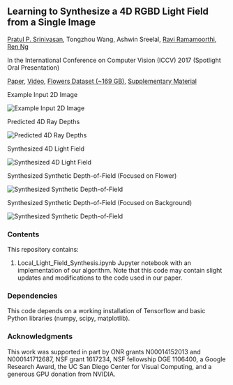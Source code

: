 ## Learning to Synthesize a 4D RGBD Light Field from a Single Image

[Pratul P. Srinivasan](https://people.eecs.berkeley.edu/~pratul/), Tongzhou Wang, Ashwin Sreelal, [Ravi Ramamoorthi](http://cseweb.ucsd.edu/~ravir/), [Ren Ng](http://www.eecs.berkeley.edu/Faculty/Homepages/yirenng.html/)

In the International Conference on Computer Vision (ICCV) 2017 (Spotlight Oral Presentation)


[Paper](https://cseweb.ucsd.edu/~ravir/pratul_iccv.pdf), [Video](https://youtu.be/yLCvWoQLnms), [Flowers Dataset (~169 GB)](https://cseweb.ucsd.edu/~viscomp/projects/LF/papers/ICCV17/lfsyn/LF_Flowers_Dataset.tar.gz), [Supplementary Material](https://people.eecs.berkeley.edu/~pratul/ICCV17_LF_Synthesis_Supplementary.pdf)

Example Input 2D Image

![Example Input 2D Image](https://people.eecs.berkeley.edu/~pratul/lf_synthesis/central.png)

Predicted 4D Ray Depths

![Predicted 4D Ray Depths](https://people.eecs.berkeley.edu/~pratul/lf_synthesis/depth.gif)

Synthesized 4D Light Field

![Synthesized 4D Light Field](https://people.eecs.berkeley.edu/~pratul/lf_synthesis/pred.gif)

Synthesized Synthetic Depth-of-Field (Focused on Flower)

![Synthesized Synthetic Depth-of-Field](https://people.eecs.berkeley.edu/~pratul/lf_synthesis/full.png)


Synthesized Synthetic Depth-of-Field (Focused on Background)

![Synthesized Synthetic Depth-of-Field](https://people.eecs.berkeley.edu/~pratul/lf_synthesis/full2.png)

### Contents

This repository contains:
1) Local_Light_Field_Synthesis.ipynb Jupyter notebook with an implementation of our algorithm. Note that this code may contain slight updates and modifications to the code used in our paper.

### Dependencies

This code depends on a working installation of Tensorflow and basic Python libraries (numpy, scipy, matplotlib).

### Acknowledgments

This work was supported in part by ONR grants N00014152013 and N000141712687, NSF grant 1617234, NSF fellowship DGE 1106400, a Google Research Award, the UC San Diego Center for Visual Computing, and a generous GPU donation from NVIDIA.
